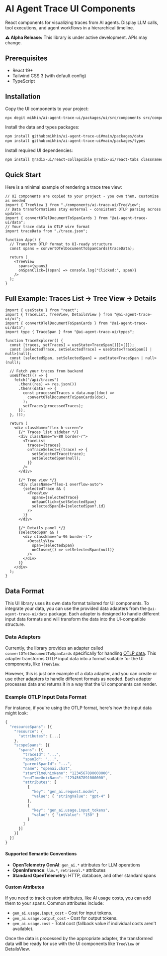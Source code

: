 # AI Agent Trace UI Components

React components for visualizing traces from AI agents. Display LLM calls, tool executions, and agent workflows in a hierarchical timeline.

**⚠️ Alpha Release:** This library is under active development. APIs may change.

## Prerequisites

- React 19+
- Tailwind CSS 3 (with default config)
- TypeScript

## Installation

Copy the UI components to your project:

```bash
npx degit mikhin/ai-agent-trace-ui/packages/ui/src/components src/components/ai-trace-ui
```

Install the data and types packages:

```bash
npm install github:mikhin/ai-agent-trace-ui#main/packages/data
npm install github:mikhin/ai-agent-trace-ui#main/packages/types
```

Install required UI dependencies:

```bash
npm install @radix-ui/react-collapsible @radix-ui/react-tabs classnames lucide-react react-json-pretty
```

## Quick Start

Here is a minimal example of rendering a trace tree view:

```tsx
// UI components are copied to your project - you own them, customize as needed
import { TreeView } from "./components/ai-trace-ui/TreeView";
// Data transformations stay external - consistent OTLP parsing across updates
import { convertOTelDocumentToSpanCards } from "@ai-agent-trace-ui/data";
// Your trace data in OTLP wire format
import traceData from "./trace.json";

function App() {
  // Transform OTLP format to UI-ready structure
  const spans = convertOTelDocumentToSpanCards(traceData);

  return (
    <TreeView
      spans={spans}
      onSpanClick={(span) => console.log("Clicked:", span)}
    />
  );
}
```

## Full Example: Traces List → Tree View → Details

```tsx
import { useState } from "react";
import { TraceList, TreeView, DetailsView } from "@ai-agent-trace-ui/ui";
import { convertOTelDocumentToSpanCards } from "@ai-agent-trace-ui/data";
import type { TraceSpan } from "@ai-agent-trace-ui/types";

function TraceExplorer() {
  const [traces, setTraces] = useState<TraceSpan[][]>([]);
  const [selectedTrace, setSelectedTrace] = useState<TraceSpan[] | null>(null);
  const [selectedSpan, setSelectedSpan] = useState<TraceSpan | null>(null);

  // Fetch your traces from backend
  useEffect(() => {
    fetch("/api/traces")
      .then((res) => res.json())
      .then((data) => {
        const processedTraces = data.map((doc) =>
          convertOTelDocumentToSpanCards(doc),
        );
        setTraces(processedTraces);
      });
  }, []);

  return (
    <div className="flex h-screen">
      {/* Traces list sidebar */}
      <div className="w-80 border-r">
        <TraceList
          traces={traces}
          onTraceSelect={(trace) => {
            setSelectedTrace(trace);
            setSelectedSpan(null);
          }}
        />
      </div>

      {/* Tree view */}
      <div className="flex-1 overflow-auto">
        {selectedTrace && (
          <TreeView
            spans={selectedTrace}
            onSpanClick={setSelectedSpan}
            selectedSpanId={selectedSpan?.id}
          />
        )}
      </div>

      {/* Details panel */}
      {selectedSpan && (
        <div className="w-96 border-l">
          <DetailsView
            span={selectedSpan}
            onClose={() => setSelectedSpan(null)}
          />
        </div>
      )}
    </div>
  );
}
```

## Data Format

This UI library uses its own data format tailored for UI components. To integrate your data, you can use the provided data adapters from the `@ai-agent-trace-ui/data` package. Each adapter is designed to handle different input data formats and will transform the data into the UI-compatible structure.

### Data Adapters

Currently, the library provides an adapter called `convertOTelDocumentToSpanCards` specifically for handling [OTLP data](https://opentelemetry.io/docs/specs/otel/protocol/file-exporter/). This adapter transforms OTLP input data into a format suitable for the UI components, like `TreeView`.

However, this is just one example of a data adapter, and you can create or use other adapters to handle different formats as needed. Each adapter processes data and returns it in a way that the UI components can render.

### Example OTLP Input Data Format

For instance, if you're using the OTLP format, here's how the input data might look:

```typescript
{
  "resourceSpans": [{
    "resource": {
      "attributes": [...]
    },
    "scopeSpans": [{
      "spans": [{
        "traceId": "...",
        "spanId": "...",
        "parentSpanId": "...",
        "name": "openai.chat",
        "startTimeUnixNano": "1234567890000000",
        "endTimeUnixNano": "1234567891000000",
        "attributes": [
          {
            "key": "gen_ai.request.model",
            "value": { "stringValue": "gpt-4" }
          },
          {
            "key": "gen_ai.usage.input_tokens",
            "value": { "intValue": "150" }
          }
        ]
      }]
    }]
  }]
}
```

#### Supported Semantic Conventions

- **OpenTelemetry GenAI**: `gen_ai.*` attributes for LLM operations
- **OpenInference**: `llm.*`, `retrieval.*` attributes
- **Standard OpenTelemetry**: HTTP, database, and other standard spans

#### Custom Attributes

If you need to track custom attributes, like AI usage costs, you can add them to your spans. Common attributes include:

- `gen_ai.usage.input_cost` - Cost for input tokens.
- `gen_ai.usage.output_cost` - Cost for output tokens.
- `gen_ai.usage.cost` - Total cost (fallback value if individual costs aren't available).

Once the data is processed by the appropriate adapter, the transformed data will be ready for use with the UI components like `TreeView` or DetailsView.
